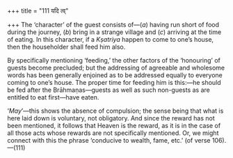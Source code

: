+++
title = "111 यदि त्व्"

+++
The ‘character’ of the guest consists of—(*a*) having run short of food
during the journey, (*b*) bring in a strange village and (*c*) arriving
at the time of eating. In this character, if a *Kṣatriya* happen to come
to one’s house, then the householder shall feed him also.

By specifically mentioning ‘feeding,’ the other factors of the
‘honouring’ of guests become precluded; but the addressing of agreeable
and wholesome words has been generally enjoined as to be addressed
equally to everyone coming to one’s house. The proper time for feeding
him is this:—he should be fed after the Brāhmaṇas—guests as well as such
non-guests as are entitled to eat first—have eaten.

‘*May*’—this shows the absence of compulsion; the sense being that what
is here laid down is voluntary, not obligatory. And since the reward has
not been mentioned, it follows that Heaven is the reward, as it is in
the case of all those acts whose rewards are not specifically mentioned.
Or, we might connect with this the phrase ‘conducive to wealth, fame,
etc.’ (of verse 106).—(111)


